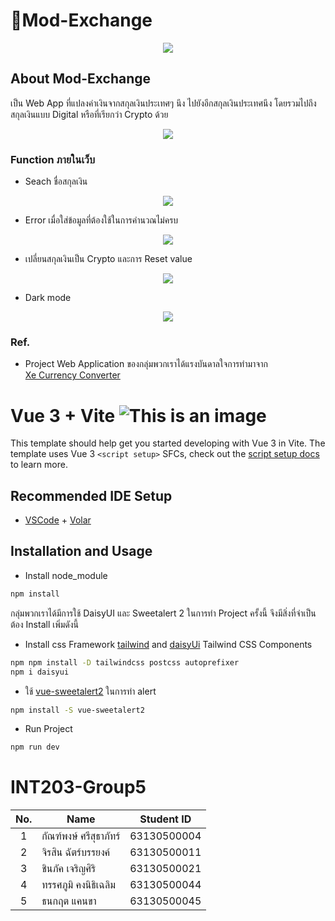 # 💸Mod-Exchange
<p align="center">
 <img src="https://media.giphy.com/media/W56iRg3BTRZJvzKGu5/giphy.gif" />
</p>

## About Mod-Exchange
เป็น Web App ที่แปลงค่าเงินจากสกุลเงินประเทศๆ นึง ไปยังอีกสกุลเงินประเทศนึง โดยรวมไปถึงสกุลเงินแบบ Digital หรือที่เรียกว่า Crypto ด้วย
<p align="center">
 <img src="https://user-images.githubusercontent.com/68856607/155845030-ec5b94d2-8db3-43a8-ab3a-9d111b28b695.gif" />
</p>

### Function ภายในเว็บ
- Seach ชื่อสกุลเงิน
<p align="center">
 <img src="https://user-images.githubusercontent.com/68856607/155846536-4fb3260d-cbc3-4f8d-a8ca-54e008cdf520.gif" />
</p>

- Error เมื่อใส่ข้อมูลที่ต้องใช้ในการคำนวณไม่ครบ
<p align="center">
 <img src="https://user-images.githubusercontent.com/68856607/155846755-e0e72781-978d-4228-a708-26a2787a09a4.gif" />
</p>

- เปลี่ยนสกุลเงินเป็น Crypto และการ Reset value
<p align="center">
 <img src="https://user-images.githubusercontent.com/68856607/155846660-cdb4e427-1a9f-45d8-bed4-fc0ebc4a3650.gif" />
</p>

- Dark mode
<p align="center">
 <img src="https://user-images.githubusercontent.com/68856607/155846675-768e1442-3078-4de5-8fd7-6861f87bacba.gif" />
</p>

### Ref.
- Project Web Application ของกลุ่มพวกเราได้แรงบันดาลใจการทำมาจาก <br>
[Xe Currency Converter](https://www.xe.com/currencyconverter/)

# Vue 3 + Vite     ![This is an image](https://github.com/thanakritcankha/mod-exchange/blob/main/public/favicon.ico)
This template should help get you started developing with Vue 3 in Vite. The template uses Vue 3 `<script setup>` SFCs, check out the [script setup docs](https://v3.vuejs.org/api/sfc-script-setup.html#sfc-script-setup) to learn more.

## Recommended IDE Setup

- [VSCode](https://code.visualstudio.com/) + [Volar](https://marketplace.visualstudio.com/items?itemName=johnsoncodehk.volar)

## Installation and Usage
- Install node_module
``` bash
npm install
```
กลุ่มพวกเราได้มีการใช้ DaisyUI และ Sweetalert 2 ในการทำ Project ครั้งนี้ จึงมีสิ่งที่จำเป็นต้อง Install เพิ่มดังนี้
- Install css Framework [tailwind](https://tailwindcss.com/docs/installation) and [daisyUi](https://daisyui.com/) Tailwind CSS Components
``` bash
npm npm install -D tailwindcss postcss autoprefixer
npm i daisyui
```
- ใช้ [vue-sweetalert2](https://www.npmjs.com/package/vue-sweetalert2) ในการทำ alert <br>
``` sh
npm install -S vue-sweetalert2 
```
- Run Project
``` sh
npm run dev 
```
 

# INT203-Group5

 | No. | Name              | Student ID   |
|:---:|-------------------|--------------|
|  1  |  กัณฑ์พงษ์ ศรีสุธาภัทร์   | 63130500004  |
|  2  | จิรสิน ฉัตร์บรรยงค์ | 63130500011  |
|  3  | ชินภัค เจริญศิริ | 63130500021 |
|  4  | ทรรศภูมิ คงนิธิเฉลิม  | 63130500044 |
|  5  |  ธนกฤต แคนขา  | 63130500045 |


